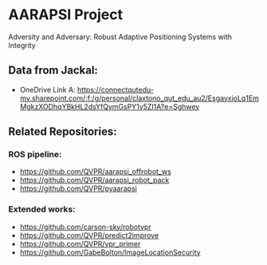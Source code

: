 # AARAPSI Project
Adversity and Adversary: Robust Adaptive Positioning Systems with Integrity

## Data from Jackal:
- OneDrive Link A: https://connectqutedu-my.sharepoint.com/:f:/g/personal/claxtono_qut_edu_au2/EsgayxioLq1EmMgkzXODhqYBkHL2dsYfQymGsPY1v5ZI1A?e=Sghwey

## Related Repositories:
### ROS pipeline:
- https://github.com/QVPR/aarapsi_offrobot_ws
- https://github.com/QVPR/aarapsi_robot_pack
- https://github.com/QVPR/pyaarapsi
### Extended works:
- https://github.com/carson-sky/robotvpr
- https://github.com/QVPR/predict2improve
- https://github.com/QVPR/vpr_primer
- https://github.com/GabeBolton/ImageLocationSecurity
